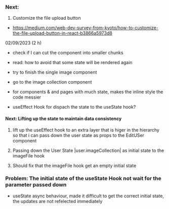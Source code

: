 ### Next:
1. Customize the file upload button
- https://medium.com/web-dev-survey-from-kyoto/how-to-customize-the-file-upload-button-in-react-b3866a5973d8


02/09/2023 (2 h)
- check if I can cut the component into smaller chunks
- read: how to avoid that some state will be rendered again
- try to finish the single image component
- go to the image collection component
- for components & and pages with much state, makes the inline style the code messier 

- useEffect Hook for dispach the state to the useState hook?


#### Next: Lifting up the state to maintain data consistency

1. lift up the useEffect hook to an extra layer that is higer in the hierarchy so that i can pass down the user state as props to the EditUSer component

2. Passing down the User State |user.imageCollection| as initial state to the imageFile hook

3. Should fix that the imageFile hook get an empty initial state


### Problem: The initial state of the useState Hook not wait for the parameter passed down 
- useState async behaviour, made it difficult to get the correct initial state, the updates are not refelected immediately